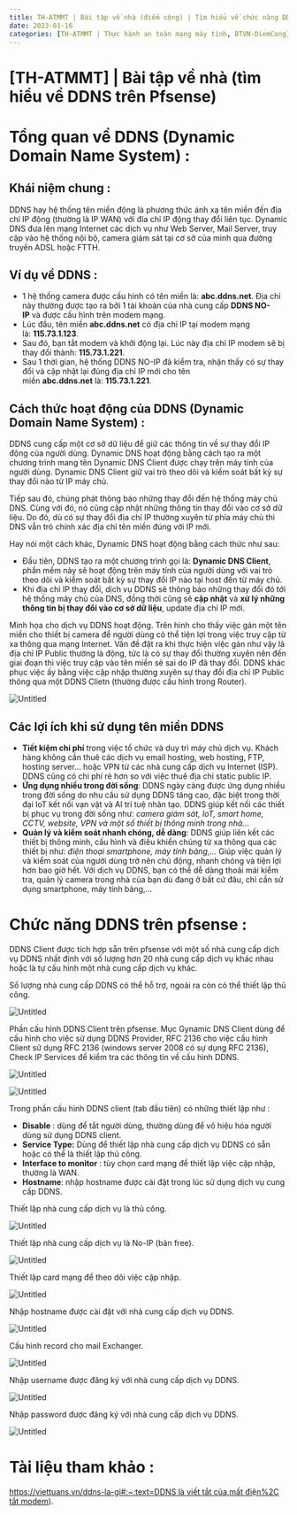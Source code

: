```yaml
---
title: TH-ATMMT | Bài tập về nhà (điểm cộng) | Tìm hiểu về chức năng DDNS trên pfsense
date: 2023-01-16 
categories: [TH-ATMMT | Thực hành an toàn mạng máy tính, BTVN-DiemCong]
---
```




# [TH-ATMMT] | Bài tập về nhà (tìm hiểu về DDNS trên Pfsense)

# Tổng quan về DDNS (Dynamic Domain Name System) :

## Khái niệm chung :

DDNS hay hệ thống tên miền động là phương thức ánh xạ tên miền đến địa chỉ IP động (thường là IP WAN) với đỉa chỉ IP động thay đổi liên tục. Dynamic DNS đưa lên mạng Internet các dịch vụ như Web Server, Mail Server, truy cập vào hệ thống nội bộ, camera giám sát tại cơ sở của mình qua đường truyền ADSL hoặc FTTH.

## Ví dụ về DDNS :

- 1 hệ thống camera được cấu hình có tên miền là: **abc.ddns.net**. Địa chỉ này thường được tạo ra bởi 1 tài khoản của nhà cung cấp **DDNS NO-IP** và được cấu hình trên modem mạng.
- Lúc đầu, tên miền **abc.ddns.net** có địa chỉ IP tại modem mạng là: **115.73.1.123**.
- Sau đó, bạn tắt modem và khởi động lại. Lúc này địa chỉ IP modem sẽ bị thay đổi thành: **115.73.1.221**.
- Sau 1 thời gian, hệ thống DDNS NO-IP đã kiểm tra, nhận thấy có sự thay đổi và cập nhật lại đúng địa chỉ IP mới cho tên miền **abc.ddns.net** là: **115.73.1.221**.

## Cách thức hoạt động của DDNS (Dynamic Domain Name System) :

DDNS cung cấp một cơ sở dữ liệu để giữ các thông tin về sự thay đổi IP động của người dùng. Dynamic DNS hoạt động bằng cách tạo ra một chương trình mang tên Dynamic DNS Client được chạy trên máy tính của người dùng. Dynamic DNS Client giữ vai trò theo dõi và kiểm soát bất kỳ sự thay đổi nào từ IP máy chủ.

Tiếp sau đó, chúng phát thông báo những thay đổi đến hệ thống máy chủ DNS. Cùng với đó, nó cũng cập nhật những thông tin thay đổi vào cơ sở dữ liệu. Do đó, dù có sự thay đổi địa chỉ IP thường xuyên từ phía máy chủ thì DNS vẫn trỏ chính xác địa chỉ tên miền đúng với IP mới.

Hay nói một cách khác, Dynamic DNS hoạt động bằng cách thức như sau:

- Đầu tiên, DDNS tạo ra một chương trình gọi là: **Dynamic DNS Client**, phần mềm này sẽ hoạt động trên máy tính của người dùng với vai trò theo dõi và kiểm soát bất kỳ sự thay đổi IP nào tại host đến từ máy chủ.
- Khi địa chỉ IP thay đổi, dịch vụ DDNS sẽ thông báo những thay đổi đó tới hệ thống máy chủ của DNS, đồng thời cũng sẽ **cập nhật** và **xử lý những thông tin bị thay đổi vào cơ sở dữ liệu**, update địa chỉ IP mới.

Minh họa cho dịch vụ DDNS hoạt động. Trên hình cho thấy việc gán một tên miền cho thiết bị camera để người dùng có thể tiện lợi trong việc truy cập từ xa thông qua mạng Internet. Vấn đề đặt ra khi thực hiện việc gán như vậy là địa chỉ IP Public thường là động, tức là có sự thay đổi thường xuyên nên đến giai đoạn thì việc truy cập vào tên miền sẽ sai do IP đã thay đổi. DDNS khác phục việc ấy bằng việc cập nhập thường xuyên sự thay đổi địa chỉ IP Public thông qua một DDNS Clietn (thường được cấu hình trong Router).

![Untitled](/images/2023-01-16-th-atmmt-btvn-diem-cong/Untitled.png)

## Các lợi ích khi sử dụng tên miền DDNS

- **Tiết kiệm chi phí** trong việc tổ chức và duy trì máy chủ dịch vụ. Khách hàng không cần thuê các dịch vụ email hosting, web hosting, FTP, hosting server... hoặc VPN từ các nhà cung cấp dịch vụ Internet (ISP). DDNS cũng có chi phí rẻ hơn so với việc thuê địa chỉ static public IP.
- **Ứng dụng nhiều trong đời sống**: DDNS ngày càng được ứng dụng nhiều trong đời sống do nhu cầu sử dụng DDNS tăng cao, đặc biệt trong thời đại IoT kết nối vạn vật và AI trí tuệ nhân tạo. DDNS giúp kết nối các thiết bị phục vụ trong đời sống như: *camera giám sát, IoT, smart home, CCTV, website, VPN và một số thiết bị thông minh trong nhà…*
- **Quản lý và kiểm soát nhanh chóng, dễ dàng**: DDNS giúp liên kết các thiết bị thông minh, cấu hình và điều khiển chúng từ xa thông qua các thiết bị như: *điện thoại smartphone, máy tính bảng,...* Giúp việc quản lý và kiểm soát của người dùng trở nên chủ động, nhanh chóng và tiện lợi hơn bao giờ hết. Với dịch vụ DDNS, bạn có thể dễ dàng thoải mái kiểm tra, quản lý camera trong nhà của bạn dù đang ở bất cứ đâu, chỉ cần sử dụng smartphone, máy tính bảng,…

# Chức năng DDNS trên pfsense :

DDNS Client được tích hợp sẵn trên pfsense với một số nhà cung cấp dịch vụ DDNS nhất định với số lượng hơn 20 nhà cung cấp dịch vụ khác nhau hoặc là tự cấu hình một nhà cung cấp dịch vụ khác.

Số lượng nhà cung cấp DDNS có thể hỗ trợ, ngoài ra còn có thể thiết lập thủ công.

![Untitled](/images/2023-01-16-th-atmmt-btvn-diem-cong/Untitled1.png)

Phần cấu hình DDNS Client trên pfsense. Mục Gynamic DNS Client dùng để cấu hình cho việc sử dụng DDNS Provider, RFC 2136 cho việc cấu hình Client sử dụng RFC 2136 (windows server 2008 có sự dụng RFC 2136), Check IP Services để kiểm tra các thông tin về cấu hình DDNS.

![Untitled](/images/2023-01-16-th-atmmt-btvn-diem-cong/Untitled2.png)

![Untitled](/images/2023-01-16-th-atmmt-btvn-diem-cong/Untitled3.png)

Trong phần cấu hình DDNS client (tab đầu tiên) có những thiết lập như :

- **Disable** : dùng để tắt người dùng, thường dùng để vô hiệu hóa người dùng sử dụng DDNS client.
- **Service Type:** Dùng để thiết lập nhà cung cấp dịch vụ DDNS có sẵn hoặc có thể là thiết lập thủ công.
- **Interface to monitor** : tùy chọn card mạng để thiết lập việc cập nhập, thường là WAN.
- **Hostname**: nhập hostname được cài đặt trong lúc sử dụng dịch vụ cung cấp DDNS.

Thiết lập nhà cung cấp dịch vụ là thủ công.

![Untitled](/images/2023-01-16-th-atmmt-btvn-diem-cong/Untitled4.png)

Thiết lập nhà cung cấp dịch vụ là No-IP (bản free).

![Untitled](/images/2023-01-16-th-atmmt-btvn-diem-cong/Untitled5.png)

Thiết lập card mạng để theo dõi việc cập nhập.

![Untitled](/images/2023-01-16-th-atmmt-btvn-diem-cong/Untitled6.png)

Nhập hostname được cài đặt với nhà cung cấp dịch vụ DDNS.

![Untitled](/images/2023-01-16-th-atmmt-btvn-diem-cong/Untitled7.png)

Cấu hình record cho mail Exchanger.

![Untitled](/images/2023-01-16-th-atmmt-btvn-diem-cong/Untitled8.png)

Nhập username được đăng ký với nhà cung cấp dịch vụ DDNS.

![Untitled](/images/2023-01-16-th-atmmt-btvn-diem-cong/Untitled9.png)

Nhập password được đăng ký với nhà cung cấp dịch vụ DDNS.

![Untitled](/images/2023-01-16-th-atmmt-btvn-diem-cong/Untitled10.png)

# Tài liệu tham khảo :

[https://viettuans.vn/ddns-la-gi#:~:text=DDNS là viết tắt của,mất điện%2C tắt modem](https://viettuans.vn/ddns-la-gi#:~:text=DDNSl%C3%A0vi%E1%BA%BFtt%E1%BA%AFtc%E1%BB%A7a,m%E1%BA%A5t%C4%91i%E1%BB%87n%2Ct%E1%BA%AFtmodem)).